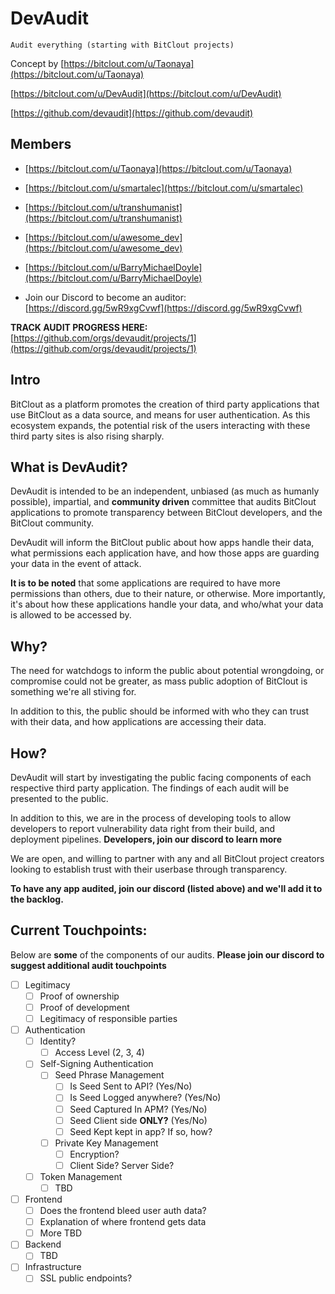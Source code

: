 # DevAudit

    Audit everything (starting with BitClout projects)


Concept by [https://bitclout.com/u/Taonaya](https://bitclout.com/u/Taonaya)

[https://bitclout.com/u/DevAudit](https://bitclout.com/u/DevAudit)

[https://github.com/devaudit](https://github.com/devaudit)



## Members
- [https://bitclout.com/u/Taonaya](https://bitclout.com/u/Taonaya)
- [https://bitclout.com/u/smartalec](https://bitclout.com/u/smartalec)
- [https://bitclout.com/u/transhumanist](https://bitclout.com/u/transhumanist)
- [https://bitclout.com/u/awesome_dev](https://bitclout.com/u/awesome_dev)
- [https://bitclout.com/u/BarryMichaelDoyle](https://bitclout.com/u/BarryMichaelDoyle)

- Join our Discord to become an auditor: [https://discord.gg/5wR9xgCvwf](https://discord.gg/5wR9xgCvwf)

**TRACK AUDIT PROGRESS HERE:**
[https://github.com/orgs/devaudit/projects/1](https://github.com/orgs/devaudit/projects/1)


## Intro


BitClout as a platform promotes the creation of third party applications that use BitClout as a data source, and means for user authentication. As this ecosystem expands, the potential risk of the users interacting with these third party sites is also rising sharply. 

## What is DevAudit?

DevAudit is intended to be an independent, unbiased (as much as humanly possible), impartial, and **community driven** committee that audits BitClout applications to promote transparency between BitClout developers, and the BitClout community.

DevAudit will inform the BitClout public about how apps handle their data, what permissions each application have, and how those apps are guarding your data in the event of attack. 

**It is to be noted** that some applications are required to have more permissions than others, due to their nature, or otherwise. More importantly, it's about how these applications handle your data, and who/what your data is allowed to be accessed by. 

## Why?

The need for watchdogs to inform the public about potential wrongdoing, or compromise could not be greater, as mass public adoption of BitClout is something we're all stiving for. 

In addition to this, the public should be informed with who they can trust with their data, and how applications are accessing their data.

## How?

DevAudit will start by investigating the public facing components of each respective third party application. The findings of each audit will be presented to the public. 

In addition to this, we are in the process of developing tools to allow developers to report vulnerability data right from their build, and deployment pipelines. **Developers, join our discord to learn more**

We are open, and willing to partner with any and all BitClout project creators looking to establish trust with their userbase through transparency. 


**To have any app audited, join our discord (listed above) and we'll add it to the backlog.**




## Current Touchpoints:

Below are **some** of the components of our audits. **Please join our discord to suggest additional audit touchpoints**

- [ ]  Legitimacy
    - [ ]  Proof of ownership
    - [ ]  Proof of development
    - [ ]  Legitimacy of responsible parties
- [ ]  Authentication
    - [ ]  Identity?
        - [ ]  Access Level (2, 3, 4)
    - [ ]  Self-Signing Authentication
        - [ ]  Seed Phrase Management
            - [ ]  Is Seed Sent to API? (Yes/No)
            - [ ]  Is Seed Logged anywhere? (Yes/No)
            - [ ]  Seed Captured In APM? (Yes/No)
            - [ ]  Seed Client side **ONLY?** (Yes/No)
            - [ ]  Seed Kept kept in app? If so, how?
        - [ ]  Private Key Management
            - [ ]  Encryption?
            - [ ]  Client Side? Server Side?
    - [ ]  Token Management
        - [ ]  TBD
- [ ]  Frontend
    - [ ]  Does the frontend bleed user auth data?
    - [ ]  Explanation of where frontend gets data
    - [ ]  More TBD
- [ ]  Backend
    - [ ]  TBD
- [ ]  Infrastructure
    - [ ]  SSL public endpoints?
